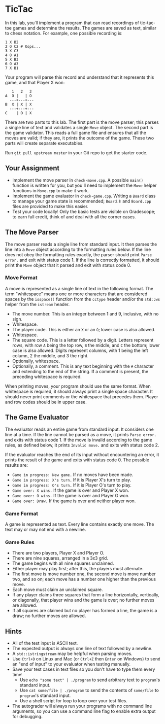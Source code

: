 # TicTac

In this lab,  you'll implement a program that can read recordings of tic-tac-toe
games  and determine the results.  The games are saved as text, similar to chess
notation.  For example, one possible recording is:

```
1 X B2
2 O C2 # Oops...
3 X C3
4 O A1
5 X B3
6 O A3
7 X B1
```

Your program will parse this record and understand that it represents this game,
and that Player X won:

```
   1   2   3
A  O |   | O
  ---+---+---
B  X | X | X
  ---+---+---
C    | O | X
```

There are two parts to this lab.  The first part is the move parser; this parses
a single line of text  and validates a single `Move` object.  The second part is
the game validator.  This reads a full game file  and ensures that all the moves
are valid; if they are, it prints the outcome of the game.  These two parts will
create separate executables.

Run `git pull upstream master` in your Git repo to get the starter code.


## Your Assignment

- Implement the move parser in `check-move.cpp`. A possible `main()` function is
  written for you,  but you'll need to implement the  `Move` helper functions in
  `Move.cpp` to make it work.
- Implement the game evaluator in `check-game.cpp`.  Writing a `Board` class to
  manage your game state is recommended;  `Board.h` and `Board.cpp` files are
  provided to make this easier.
- Test your code locally!  Only the basic tests are visible on Gradescope; to
  earn full credit, think of and deal with all the corner cases.


## The Move Parser

The move parser reads a single line from standard input. It then parses the line
into a `Move` object  according to the formatting rules below.  If the line does
not obey the formatting rules  exactly,  the parser should print  `Parse error.`
and exit with status code 1. If the line is correctly formatted, it should print
the `Move` object that it parsed and exit with status code 0.

### Move Format

A move is represented as a single line of text in the following format. The term
"whitespace"  means one  or more  characters  that are  considered spaces by the
`isspace()` function from the `cctype` header  and/or  the `std::ws` helper from
the `istream` header.

- The move number.  This is an integer between 1 and 9, inclusive, with no sign.
- Whitespace.
- The player code.  This is either an `X` or an `O`; lower case is also allowed.
- Whitespace.
- The square code. This is a letter followed by a digit. Letters represent rows,
  with row `A` being the top row, `B` the middle, and `C` the bottom; lower case
  is also allowed. Digits represent columns, with 1 being the left column, 2 the
  middle, and 3 the right.
- Optionally, whitespace.
- Optionally, a comment.  This is any text beginning with the `#` character and
  extending to the end of the string.  If a comment is present, the preceding
  whitespace is required.

When printing moves, your program should use the same format. When whitespace is
required, it should always print a single space character. It should never print
comments or the whitespace that precedes them. Player and row codes should be in
upper case.


## The Game Evaluator

The evaluator reads an entire game from standard input. It considers one line at
a time.  If the line  cannot be parsed  as a move,  it prints `Parse error.` and
exits with  status code 1.  If the move is  invalid according to the game rules,
as defined below, it prints `Invalid move.` and exits with status code 2.

If the evaluator reaches the end of its input  without encountering an error, it
prints the result of the game and exits with status code 0. The possible results
are:

- `Game in progress: New game.`  If no moves have been made.
- `Game in progress: X's turn.`  If it is Player X's turn to play.
- `Game in progress: O's turn.`  If it is Player O's turn to play.
- `Game over: X wins.`  If the game is over and Player X won.
- `Game over: O wins.`  If the game is over and Player O won.
- `Game over: Draw.`  If the game is over and neither player won.

### Game Format

A game  is represented as text.  Every line contains exactly one move.  The text
may or may not end with a newline.

### Game Rules

- There are two players, Player X and Player O.
- There are nine squares, arranged in a 3x3 grid.
- The game begins with all nine squares unclaimed.
- Either player may play first; after this, the players must alternate.
- The first move is move number one, the second move is move number two, and so
  on; each move has a number one higher than the previous move.
- Each move must claim an unclaimed square.
- If any player claims three squares that form a line horizontally, vertically,
  or diagonally, that player wins and the game is over; no further moves are
  allowed.
- If all squares are claimed but no player has formed a line, the game is a
  draw; no further moves are allowed.


## Hints

- All of the test input is ASCII text.
- The expected output is always one line of text followed by a newline.
- A `std::istringstream` may be helpful when parsing moves.
- Use `Ctrl+D` on Linux and Mac (or `Ctrl+Z` then `Enter` on Windows) to send an
  "end of input" to your evaluator when testing manually.
- Save your test cases in text files so you don't have to type them every time!
  - Use `echo "some text" | ./program` to send arbitrary text to `program`'s
    standard input.
  - Use `cat some/file | ./program` to send the contents of `some/file` to
    `program`'s standard input.
  - Use a shell script for loop to loop over your test files.
- The autograder will  always run your programs  with no command line arguments,
  so you can use a command line flag to enable extra output for debugging.
